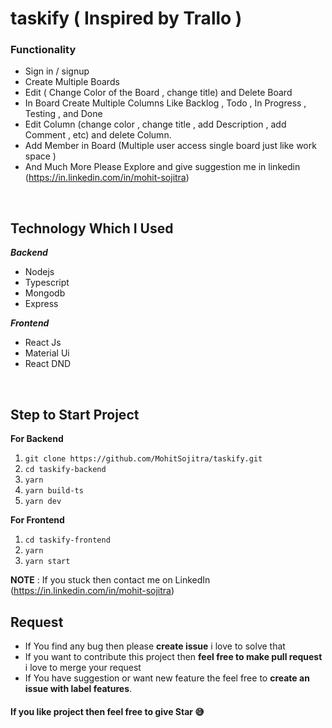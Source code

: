 # taskify ( Inspired by Trallo )

 ### Functionality
    

 - Sign in / signup
 - Create Multiple Boards
 - Edit ( Change Color of the Board , change title) and Delete Board
 -  In Board Create Multiple Columns Like Backlog , Todo , In Progress , Testing , and Done
 - Edit Column (change color , change title , add Description ,  add Comment , etc) and delete Column.
 -  Add Member in Board (Multiple user access single board just like work space )
 -  And Much More Please Explore and give suggestion me in linkedin (https://in.linkedin.com/in/mohit-sojitra)
 <br/>
 
 ## Technology Which I Used
   ***Backend***
   
 - Nodejs
 - Typescript
 - Mongodb
 - Express

 ***Frontend***
 

 - React Js
 - Material Ui
 - React DND

<br />

 ## Step to Start Project
 

 
**For Backend**
 1. `git clone https://github.com/MohitSojitra/taskify.git`
 2. `cd taskify-backend`
 3. `yarn`
 4. `yarn build-ts`
 5. `yarn dev`

**For Frontend**

 1. `cd taskify-frontend`
 2. `yarn`
 3. `yarn start`

**NOTE** : If you stuck then contact me on LinkedIn (https://in.linkedin.com/in/mohit-sojitra)

## Request

 - If You find any bug then please **create issue** i love to solve that
 - If you want to contribute this project then **feel free to make pull request** i love to merge your request
 - If You have suggestion or want new feature the feel free to **create an issue with label features**.


#### If you like project then feel free to give Star 😅
